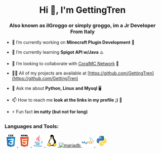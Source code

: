 <h1 align="center">Hi 👋, I'm GettingTren</h1>
<h3 align="center">Also known as ilGroggo or simply groggo, im a Jr Developer From Italy</h3>

- 🔭 I’m currently working on **Minecraft Plugin Development** 🔧

- 🌱 I’m currently learning **Spigot API w/Java** ♨️

- 👯 I’m looking to collaborate with [CoralMC Network](https://www.coralmc.it/) 👑

- 👨‍💻 All of my projects are available at [https://github.com/GettingTren](https://github.com/GettingTren) 

- 💬 Ask me about **Python, Linux and Mysql** 🖥️

- 📫 How to reach me **look at the links in my profile ;)** 💬

- ⚡ Fun fact **im natty (but not for long)**

<h3 align="left">Languages and Tools:</h3>
<p align="left"> <a href="https://www.w3schools.com/css/" target="_blank" rel="noreferrer"> <img src="https://raw.githubusercontent.com/devicons/devicon/master/icons/css3/css3-original-wordmark.svg" alt="css3" width="40" height="40"/> </a> <a href="https://www.w3.org/html/" target="_blank" rel="noreferrer"> <img src="https://raw.githubusercontent.com/devicons/devicon/master/icons/html5/html5-original-wordmark.svg" alt="html5" width="40" height="40"/> </a> <a href="https://www.java.com" target="_blank" rel="noreferrer"> <img src="https://raw.githubusercontent.com/devicons/devicon/master/icons/java/java-original.svg" alt="java" width="40" height="40"/> </a> <a href="https://www.linux.org/" target="_blank" rel="noreferrer"> <img src="https://raw.githubusercontent.com/devicons/devicon/master/icons/linux/linux-original.svg" alt="linux" width="40" height="40"/> </a> <a href="https://mariadb.org/" target="_blank" rel="noreferrer"> <img src="https://www.vectorlogo.zone/logos/mariadb/mariadb-icon.svg" alt="mariadb" width="40" height="40"/> </a> <a href="https://www.mysql.com/" target="_blank" rel="noreferrer"> <img src="https://raw.githubusercontent.com/devicons/devicon/master/icons/mysql/mysql-original-wordmark.svg" alt="mysql" width="40" height="40"/> </a> <a href="https://www.python.org" target="_blank" rel="noreferrer"> <img src="https://raw.githubusercontent.com/devicons/devicon/master/icons/python/python-original.svg" alt="python" width="40" height="40"/> </a> </p>
